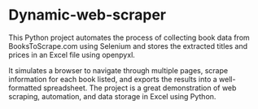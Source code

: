 # Dynamic-web-scraper

This Python project automates the process of collecting book data from BooksToScrape.com using Selenium and stores the extracted titles and prices in an Excel file using openpyxl.

It simulates a browser to navigate through multiple pages, scrape information for each book listed, and exports the results into a well-formatted spreadsheet. The project is a great demonstration of web scraping, automation, and data storage in Excel using Python.
